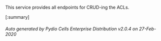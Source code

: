 






This service provides all endpoints for CRUD-ing the ACLs.

[:summary]

###### Auto generated by Pydio Cells Enterprise Distribution v2.0.4 on 27-Feb-2020
